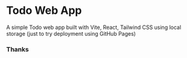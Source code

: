 # Todo Web App

A simple Todo web app built with Vite, React, Tailwind CSS using local storage (just to try deployment using GitHub Pages)

### Thanks
